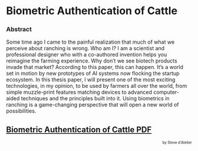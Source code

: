 
# Biometric Authentication of Cattle

### Abstract

Some time ago I came to the painful realization that much of what we perceive about ranching is wrong. Who am I? I am a scientist and professional designer who with a co-authored invention helps you reimagine the farming experience. Why don’t we see biotech products invade that market? According to this paper, this can happen. It’s a world set in motion by new prototypes of AI systems now flocking the startup ecosystem. In this thesis paper, I will present one of the most exciting technologies, in my opinion, to be used by farmers all over the world, from simple muzzle-print features matching devices to advanced computer-aided techniques and the principles built into it. Using biometrics in ranching is a game-changing perspective that will open a new world of possibilities.


## [Biometric Authentication of Cattle PDF](https://github.com/stevedatelier/computer-vision-biometrics-in-cattle-ranching/blob/master/Steve%20Goa%20Final%20Thesis.docx.pdf)

<p align="right"><small><sup>by Steve d'Atelier</sup></small></p>

